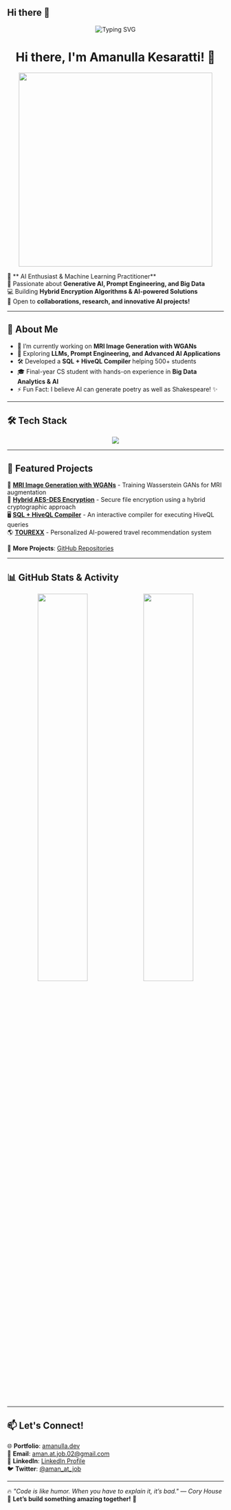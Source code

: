 ## Hi there 👋

<!--
**amandk1991/amandk1991** is a ✨ _special_ ✨ repository because its `README.md` (this file) appears on your GitHub profile.

Here are some ideas to get you started:

- 🔭 I’m currently working on ...
- 🌱 I’m currently learning ...
- 👯 I’m looking to collaborate on ...
- 🤔 I’m looking for help with ...
- 💬 Ask me about ...
- 📫 How to reach me: ...
- 😄 Pronouns: ...
- ⚡ Fun fact: ...
-->
<!-- Banner -->
<p align="center">
  <img src="https://readme-typing-svg.demolab.com?font=Fira+Code&weight=600&size=25&pause=1000&color=4CFBF5&center=true&vCenter=true&width=700&lines=AI+Enthusiast+%7C+ML+Practitioner+%7C+Full-Stack+Developer;Passionate+about+Building+Intelligent+Systems;Welcome+to+my+GitHub+Space!+🚀" alt="Typing SVG" />
</p>

<!-- Intro -->
<h1 align="center">Hi there, I'm Amanulla Kesaratti! 👋</h1>

<p align="center">
  <img src="https://media.giphy.com/media/qgQUggAC3Pfv687qPC/giphy.gif" width="450px"/>
</p>

🌟 **  AI Enthusiast & Machine Learning Practitioner**  
🔬 Passionate about **Generative AI, Prompt Engineering, and Big Data**  
💻 Building **Hybrid Encryption Algorithms & AI-powered Solutions**  
🎯 Open to **collaborations, research, and innovative AI projects!**  

---

## 🧠 **About Me**
- 🔭 I’m currently working on **MRI Image Generation with WGANs**
- 🌱 Exploring **LLMs, Prompt Engineering, and Advanced AI Applications**
- 🛠️ Developed a **SQL + HiveQL Compiler** helping 500+ students
- 🎓 Final-year CS student with hands-on experience in **Big Data Analytics & AI**
- ⚡ Fun Fact: I believe AI can generate poetry as well as Shakespeare! ✨

---

## 🛠️ **Tech Stack**
  
<p align="center">
  <img src="https://skillicons.dev/icons?i=python,rust,typescript,javascript,java,cpp,html,css,tailwind,docker,react,flask,mysql,hadoop&theme=light" />
</p>

---

## 📌 **Featured Projects**
🚀 **[MRI Image Generation with WGANs](https://github.com/your-repo)** - Training Wasserstein GANs for MRI augmentation  
🔐 **[Hybrid AES-DES Encryption](https://github.com/your-repo)** - Secure file encryption using a hybrid cryptographic approach  
🖥️ **[SQL + HiveQL Compiler](https://github.com/your-repo)** - An interactive compiler for executing HiveQL queries  
🌎 **[TOUREXX](https://github.com/your-repo)** - Personalized AI-powered travel recommendation system  

🔗 **More Projects**: [GitHub Repositories](https://github.com/aman-at-job?tab=repositories)

---

## 📊 **GitHub Stats & Activity**

<p align="center">
  <img src="https://github-readme-streak-stats.herokuapp.com?user=aman-at-job&theme=tokyonight&hide_border=true" width="48%" />
  <img src="https://github-readme-stats.vercel.app/api/top-langs/?username=amandk1991&layout=compact&theme=tokyonight&hide_border=true" width="48%" />
</p>

---

## 📫 **Let's Connect!**
🌐 **Portfolio**: [amanulla.dev](https://your-portfolio.com)  
📧 **Email**: [aman.at.job.02@gmail.com](mailto:aman.at.job.02@gmail.com)  
💼 **LinkedIn**: [LinkedIn Profile](https://www.linkedin.com/in/aman-at-job)  
🐦 **Twitter**: [@aman_at_job](https://twitter.com/aman_at_job)  

---

🔥 _"Code is like humor. When you have to explain it, it’s bad." — Cory House_  
🎯 **Let’s build something amazing together!** 🚀  
